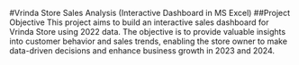 #Vrinda Store Sales Analysis (Interactive Dashboard in MS Excel)
##Project Objective
This project aims to build an interactive sales dashboard for Vrinda Store using 2022 data. The objective is to provide valuable insights into customer behavior and sales trends, enabling the store owner to make data-driven decisions and enhance business growth in 2023 and 2024.

